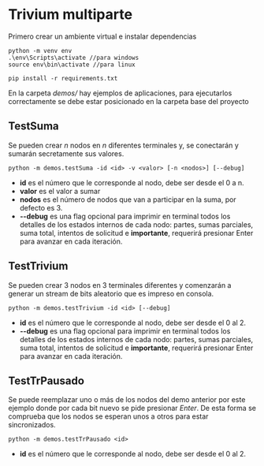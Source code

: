 # Trivium multiparte

Primero crear un ambiente virtual e instalar dependencias

```
python -m venv env
.\env\Scripts\activate //para windows
source env\bin\activate //para linux

pip install -r requirements.txt
```

En la carpeta *demos/*  hay ejemplos de aplicaciones, para ejecutarlos correctamente se debe estar posicionado en la carpeta base del proyecto

## TestSuma
Se pueden crear *n* nodos en *n* diferentes terminales y, se conectarán y sumarán secretamente sus valores.
```
python -m demos.testSuma -id <id> -v <valor> [-n <nodos>] [--debug]
```

- **id** es el número que le corresponde al nodo, debe ser desde el 0 a n.
- **valor** es el valor a sumar
- **nodos** es el número de nodos que van a participar en la suma, por defecto es 3.
- **--debug** es una flag opcional para imprimir en terminal todos los detalles de los estados internos de cada nodo: partes, sumas parciales, suma total, intentos de solicitud e **importante**, requerirá presionar Enter para avanzar en cada iteración.

## TestTrivium
Se pueden crear 3 nodos en 3 terminales diferentes y comenzarán a generar un stream de bits aleatorio que es impreso en consola.
```
python -m demos.testTrivium -id <id> [--debug]
```
- **id** es el número que le corresponde al nodo, debe ser desde el 0 al 2.
- **--debug** es una flag opcional para imprimir en terminal todos los detalles de los estados internos de cada nodo: partes, sumas parciales, suma total, intentos de solicitud e **importante**, requerirá presionar Enter para avanzar en cada iteración.

## TestTrPausado
Se puede reemplazar uno o más de los nodos del demo anterior por este ejemplo donde por cada bit nuevo se pide presionar *Enter*. De esta forma se comprueba que los nodos se esperan unos a otros para estar sincronizados.
```
python -m demos.testTrPausado <id>
```
- **id** es el número que le corresponde al nodo, debe ser desde el 0 al 2.
